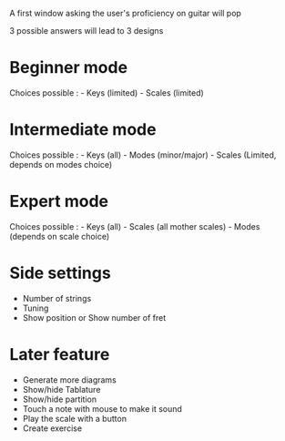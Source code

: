 A first window asking the user's proficiency on guitar will pop


3 possible answers will lead to 3 designs

# Beginner mode 

Choices possible : 
    - Keys (limited)
    - Scales (limited)

# Intermediate mode 

Choices possible :
    - Keys (all)
    - Modes (minor/major)
    - Scales (Limited, depends on modes choice)

# Expert mode 

Choices possible :
    - Keys (all)
    - Scales (all mother scales)
    - Modes (depends on scale choice)


# Side settings

 - Number of strings
 - Tuning
 - Show position or Show number of fret
 
 
 
 # Later feature
 
 - Generate more diagrams
 - Show/hide Tablature
 - Show/hide partition
 - Touch a note with mouse to make it sound
 - Play the scale with a button
 - Create exercise